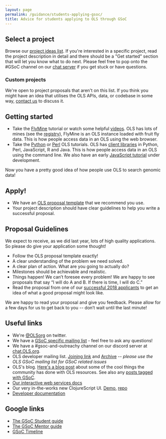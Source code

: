 ```yaml
---
layout: page
permalink: /guidance/students-applying-gsoc/
title: Advice for students applying to OLS through GSoC
---
```


## Select a project

Browse our [project ideas list](../../project-ideas/2019/). If you're interested in a specific project, read the project description in detail and there should be a "Get started" section that will let you know what to do next. Please feel free to pop onto the #GSoC channel on our [chat server](http://chat.OLS.org) if you get stuck or have questions.

### Custom projects

We're open to project proposals that aren't on this list. If you think you might have an idea that utilises the OLS APIs, data, or codebase in some way, [contact us](http://OLS.readthedocs.io/en/latest/about/contact-us/) to discuss it.

## Getting started

- Take the [FlyMine](https://flymine.readthedocs.io/en/latest/) tutorial or watch some helpful [videos](http://OLS.org/tutorials/). OLS has lots of mines (see the [registry](http://registry.OLS.org/)), FlyMine is an OLS instance loaded with fruit fly data. This is how people access data in an OLS using the web browser.
- Take the [Python](https://github.com/OLS/OLS-ws-python-docs/) or [Perl](https://metacpan.org/pod/distribution/Webservice-OLS/lib/Webservice/OLS/Cookbook.pod) OLS tutorials. OLS has [client libraries](https://OLS.readthedocs.io/en/latest/web-services/) in Python, Perl, JavaScript, R and Java. This is how people access data in an OLS using the command line. We also have an early [JavaScript tutorial](https://hackmd.io/QvITbTCSQkKWYjE2i_Xj_w#) under development. 

Now you have a pretty good idea of how people use OLS to search genomic data!

## Apply!

- We have an [OLS proposal template](https://docs.google.com/document/d/1rvZG5SDqdvSTBxLrVy0JbVbs0A42rHToJwxHd89Hftc/edit) that we recommend you use. 
- Your project description should have clear guidelines to help you write a successful proposal.

## Proposal Guidelines

We expect to receive, as we did last year, lots of high quality applications. So please do give your application some thought!

* Follow the OLS proposal template exactly!
* A clear understanding of the problem we need solved.
* A clear plan of action. What are you going to actually do?
* Milestones should be achievable and realistic.
* Things happen! We can’t foresee every problem! We are happy to see proposals that say “I will do A and B. If there is time, I will do C.”
* Read the proposal from one of our [successful 2018 applicants](https://github.com/nupurgunwant/GSoC-Proposal) to get an idea of what a good proposal might look like. 

We are happy to read your proposal and give you feedback. Please allow for a few days for us to get back to you -- don’t wait until the last minute!

## Useful links

- We're [@OLSorg](https://twitter.com/OLSorg) on twitter.
- We have a [GSoC specific mailing list](https://lists.cam.ac.uk/mailman/listinfo/gen-OLS-gsoc-public) - feel free to ask any questions! 
- We have a #gsoc-and-outreachy channel on our discord server at [chat.OLS.org](https://chat.OLS.org). 
- OLS developer mailing list. [Joining link](https://lists.OLS.org/mailman/listinfo/dev) and [Archive](https://lists.OLS.org/pipermail/dev/) -- _please use the OLS GSoC mailing list for GSoC related issues_
- OLS's blog. [Here's a blog post](https://OLSorg.wordpress.com/2016/11/22/cool-OLS-features-roundup/) about some of the cool things the community has done with OLS resources. See also any [posts tagged with GSoC](https://OLSorg.wordpress.com/tag/gsoc/).
- [Our interactive web services docs](http://iodocs.apps.OLS.org/)
- Our very in-the-works new ClojureScript UI. [Demo](http://bluegenes.apps.OLS.org/), [repo](https://github.com/OLS/bluegenes)
- [Developer documentation](http://OLS.readthedocs.io/en/latest/)

## Google links

- [The GSoC Student guide](https://google.github.io/gsocguides/student/)
- [The GSoC Mentor guide](https://google.github.io/gsocguides/mentor/)
- [GSoC Timeline](https://developers.google.com/open-source/gsoc/timeline)

